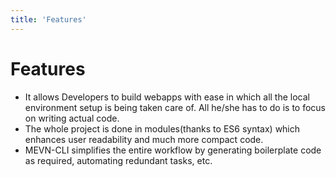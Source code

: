 ```yaml
---
title: 'Features'
---
```


# Features

- It allows Developers to build webapps with ease in which all the local environment setup is being taken care of. All he/she has to do is to focus on writing actual code.
- The whole project is done in modules(thanks to ES6 syntax) which enhances user readability and much more compact code.  
- MEVN-CLI simplifies the entire workflow by generating boilerplate code as required, automating redundant tasks, etc.
